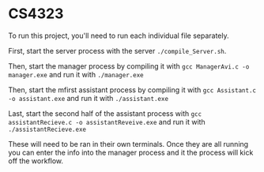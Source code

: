 # CS4323
To run this project, you'll need to run each individual file separately.

First, start the server process with the server `./compile_Server.sh`.

Then, start the manager process by compiling it with `gcc ManagerAvi.c -o manager.exe` and run it with `./manager.exe`

Then, start the mfirst assistant process by compiling it with `gcc Assistant.c -o assistant.exe` and run it with `./assistant.exe`

Last, start the second half of the assistant process with `gcc assistantRecieve.c -o assistantReveive.exe` and run it with `./assistantRecieve.exe`

These will need to be ran in their own terminals. Once they are all running you can enter the info into the manager process and it the process will kick off the workflow. 
